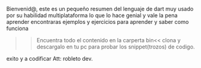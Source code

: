 Bienvenid@, este es un pequeño resumen del lenguaje de dart muy usado por su 
habilidad multiplataforma lo que lo hace genial y vale la pena aprender
encontraras ejemplos y ejercicios para aprender y saber como funciona
>>Encuentra todo el contenido en la carperta bin<<
>>clona y descargalo en tu pc para probar los snippet(trozos) de codigo.

exito y a codificar 
Att: robleto dev.
